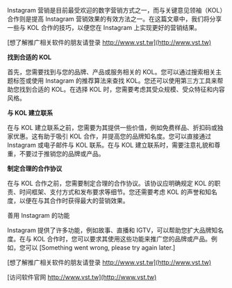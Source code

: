 Instagram 营销是目前最受欢迎的数字营销方式之一，而与关键意见领袖（KOL）合作则是提高 Instagram 营销效果的有效方法之一。在这篇文章中，我们将分享一些与 KOL 合作的技巧，以便您在 Instagram 上实现更好的营销结果。

[想了解推广相关软件的朋友请登录 http://www.vst.tw](http://www.vst.tw)

**找到合适的 KOL**

首先，您需要找到与您的品牌、产品或服务相关的 KOL。您可以通过搜索相关主题标签或使用 Instagram 的推荐算法来查找 KOL。您还可以使用第三方工具来帮助您找到合适的 KOL。在选择 KOL 时，您需要考虑其受众规模、受众特征和内容风格。

**与 KOL 建立联系**

在与 KOL 建立联系之前，您需要为其提供一些价值，例如免费样品、折扣码或独家优惠。这有助于吸引 KOL 合作，并提高您的品牌知名度。您可以直接通过 Instagram 或电子邮件与 KOL 联系。在与 KOL 建立联系时，需要注意礼貌和尊重，不要过于推销您的品牌或产品。

**制定合理的合作协议**

在与 KOL 合作之前，您需要制定合理的合作协议。该协议应明确规定 KOL 的职责、时间框架、支付方式和发布要求等细节。您还需要考虑 KOL 的声誉和知名度，以便在与其合作时获得最大的营销效果。

善用 Instagram 的功能

Instagram 提供了许多功能，例如故事、直播和 IGTV，可以帮助您扩大品牌知名度。在与 KOL 合作时，您可以要求其使用这些功能来推广您的品牌或产品。例如，您可以
[Something went wrong, please try again later.]

[想了解推广相关软件的朋友请登录 http://www.vst.tw](http://www.vst.tw)


[访问软件官网 http://www.vst.tw](http://www.vst.tw)
